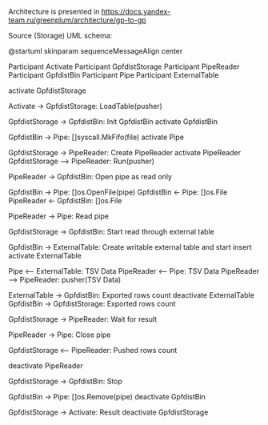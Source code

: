 Architecture is presented in https://docs.yandex-team.ru/greenplum/architecture/gp-to-gp

Source (Storage) UML schema:

@startuml
skinparam sequenceMessageAlign center

Participant Activate
Participant GpfdistStorage
Participant PipeReader
Participant GpfdistBin
Participant Pipe
Participant ExternalTable

activate GpfdistStorage

Activate -> GpfdistStorage: LoadTable(pusher)

GpfdistStorage -> GpfdistBin: Init GpfdistBin
activate GpfdistBin

GpfdistBin -> Pipe: []syscall.MkFifo(file)
activate Pipe

GpfdistStorage -> PipeReader: Create PipeReader
activate PipeReader
GpfdistStorage --> PipeReader: Run(pusher)

PipeReader -> GpfdistBin: Open pipe as read only

GpfdistBin -> Pipe: []os.OpenFile(pipe)
GpfdistBin <- Pipe: []os.File
PipeReader <- GpfdistBin: []os.File

PipeReader -> Pipe: Read pipe

GpfdistStorage -> GpfdistBin: Start read through external table

GpfdistBin -> ExternalTable: Create writable external table and start insert
activate ExternalTable

Pipe <-- ExternalTable: TSV Data
PipeReader <-- Pipe: TSV Data
PipeReader --> PipeReader: pusher(TSV Data)

ExternalTable -> GpfdistBin: Exported rows count
deactivate ExternalTable
GpfdistBin -> GpfdistStorage: Exported rows count

GpfdistStorage -> PipeReader: Wait for result

PipeReader -> Pipe: Close pipe

GpfdistStorage <-- PipeReader: Pushed rows count

deactivate PipeReader

GpfdistStorage -> GpfdistBin: Stop

GpfdistBin -> Pipe: []os.Remove(pipe)
deactivate GpfdistBin

GpfdistStorage -> Activate: Result
deactivate GpfdistStorage
